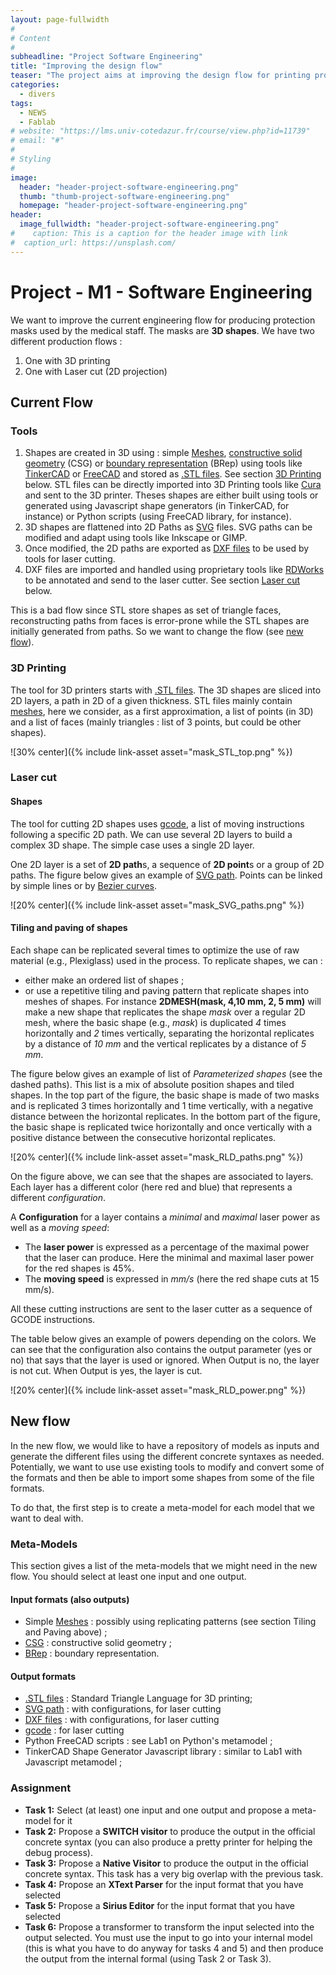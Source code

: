 ```yaml
---
layout: page-fullwidth
#
# Content
#
subheadline: "Project Software Engineering"
title: "Improving the design flow"
teaser: "The project aims at improving the design flow for printing protective equiment for COVID-19." 
categories:
  - divers
tags:
  - NEWS
  - Fablab
# website: "https://lms.univ-cotedazur.fr/course/view.php?id=11739"
# email: "#"
#
# Styling
#
image:
  header: "header-project-software-engineering.png"
  thumb: "thumb-project-software-engineering.png"
  homepage: "header-project-software-engineering.png"
header:
  image_fullwidth: "header-project-software-engineering.png"
#    caption: This is a caption for the header image with link
#  caption_url: https://unsplash.com/
---
```

# Project - M1 - Software Engineering

We want to improve the current engineering flow for producing protection masks used by the medical staff. The masks are **3D shapes**. We have two different production flows :

1. One with 3D printing
2. One with Laser cut (2D projection)

## Current Flow

### Tools

1. Shapes are created in 3D using : simple [Meshes](http://en.wikipedia.org/wiki/Polygon_mesh), [constructive solid geometry](https://en.wikipedia.org/wiki/Constructive_solid_geometry) (CSG) or [boundary representation](https://en.wikipedia.org/wiki/Boundary_representation) (BRep) using tools like [TinkerCAD](https://www.tinkercad.com/) or [FreeCAD](https://www.freecadweb.org/) and stored as [.STL files](https://en.wikipedia.org/wiki/STL_(file_format)). See section [3D Printing](#3D-Printing) below. STL files can be directly imported into 3D Printing tools like [Cura](https://ultimaker.com/software/ultimaker-cura) and sent to the 3D printer. Theses shapes are either built using tools or generated using Javascript shape generators (in TinkerCAD, for instance) or Python scripts (using FreeCAD library, for instance).
2. 3D shapes are flattened into 2D Paths as [SVG](https://www.w3.org/TR/SVG/) files. SVG paths can be modified and adapt using tools like Inkscape or GIMP.
3. Once modified, the 2D paths are exported as [DXF files](https://en.wikipedia.org/wiki/AutoCAD_DXF) to be used by tools for laser cutting.
4. DXF files are imported and handled using proprietary tools like [RDWorks](https://rdworks.software.informer.com/8.0/) to be annotated and send to the laser cutter. See section [Laser cut](#Laser-cut) below. 

This is a bad flow since STL store shapes as set of triangle faces, reconstructing paths from faces is error-prone while the STL shapes are initially generated from paths. So we want to change the flow (see [new flow](#New-flow)).

### 3D Printing 

The tool for 3D printers starts with [.STL files](https://en.wikipedia.org/wiki/STL_(file_format)). The 3D shapes are sliced into 2D layers, a path in 2D of a given thickness. STL files mainly contain [meshes](http://en.wikipedia.org/wiki/Polygon_mesh), here we consider, as a first approximation, a list of points (in 3D) and a list of faces (mainly triangles : list of 3 points, but could be other shapes).  

![30% center]({% include link-asset asset="mask_STL_top.png" %})

### Laser cut

#### Shapes

The tool for cutting 2D shapes uses [gcode](https://en.wikipedia.org/wiki/G-code), a list of moving instructions following a specific 2D path. We can use several 2D layers to build a complex 3D shape. The simple case uses a single 2D layer. 

One 2D layer is a set of **2D path**s, a sequence of **2D point**s or a group of 2D paths. The figure below gives an example of [SVG path](https://www.w3.org/TR/SVG/paths.html). Points can be linked by simple lines or by [Bezier curves](https://en.wikipedia.org/wiki/B%C3%A9zier_curve).

![20% center]({% include link-asset asset="mask_SVG_paths.png" %})

#### Tiling and paving of shapes

Each shape can be replicated several times to optimize the use of raw material (e.g., Plexiglass) used  in the process. To replicate shapes, we can :

- either make an ordered list of shapes ;
- or use a repetitive tiling and paving pattern that replicate shapes into meshes of shapes. For instance **2DMESH(mask, 4,10 mm, 2, 5 mm)** will make a new shape that replicates the shape *mask* over a regular 2D mesh, where the basic shape (e.g., *mask*) is duplicated *4* times horizontally and *2* times vertically, separating the horizontal replicates by a distance of *10 mm* and the vertical replicates by a distance of *5 mm*. 

The figure below gives an example of list of *Parameterized shapes* (see the dashed paths). This list is a mix of absolute position shapes and tiled shapes. In the top part of the figure, the basic shape is made of two masks and is replicated 3 times horizontally and 1 time vertically, with a negative distance between the horizontal replicates. In the bottom part of the figure, the basic shape is replicated twice horizontally and once vertically with a positive distance between the consecutive horizontal replicates.

![20% center]({% include link-asset asset="mask_RLD_paths.png" %})

On the figure above, we can see that the shapes are associated to layers. Each layer has a different color (here red and blue) that represents a different *configuration*.  

A **Configuration** for a layer contains a *minimal* and *maximal* laser power as well as a *moving speed*: 

- The **laser power** is expressed as a percentage of the maximal power that the laser can produce. Here the minimal and maximal laser power for the red shapes is 45%. 
- The **moving speed** is expressed in *mm/s* (here the red shape cuts at 15 mm/s).

All these cutting instructions are sent to the laser cutter as a sequence of GCODE instructions.

The table below gives an example of powers depending on the colors. We can see that the configuration also contains the output parameter (yes or no) that says that the layer is used or ignored. When Output is no, the layer is not cut. When Output is yes, the layer is cut. 

![20% center]({% include link-asset asset="mask_RLD_power.png" %})

## New flow

In the new flow, we would like to have a repository of models as inputs and generate the different files using the different concrete syntaxes as needed. Potentially, we want to use use existing tools to modify and convert some of the formats and then be able to import some shapes from some of the file formats.

To do that, the first step is to create a meta-model for each model that we want to deal with.

### Meta-Models

This section gives a list of the meta-models that we might need in the new flow. You should select at least one input and one output. 

#### Input formats (also outputs)

- Simple [Meshes](http://en.wikipedia.org/wiki/Polygon_mesh) : possibly using replicating patterns (see section Tiling and Paving above) ; 
- [CSG](https://en.wikipedia.org/wiki/Constructive_solid_geometry) : constructive solid geometry ;
- [BRep](https://en.wikipedia.org/wiki/Boundary_representation) : boundary representation.

#### Output formats

- [.STL files](https://en.wikipedia.org/wiki/STL_(file_format)) : Standard Triangle Language for 3D printing;
- [SVG path](https://www.w3.org/TR/SVG/paths.html) : with configurations, for laser cutting
- [DXF files](https://en.wikipedia.org/wiki/AutoCAD_DXF) : with configurations, for laser cutting
- [gcode](https://en.wikipedia.org/wiki/G-code) : for laser cutting
- Python FreeCAD scripts : see Lab1 on Python's metamodel ;
- TinkerCAD Shape Generator Javascript library : similar to Lab1 with Javascript metamodel ;

### Assignment

- **Task 1:** Select (at least) one input and one output and propose a meta-model for it
- **Task 2:** Propose a **SWITCH visitor** to produce the output in the official concrete syntax (you can also produce a pretty printer for helping the debug process).
- **Task 3:** Propose a **Native Visitor** to produce the output in the official concrete syntax. This task has a very big overlap with the previous task.
- **Task 4:** Propose an **XText Parser** for the input format that you have selected
- **Task 5:** Propose a **Sirius Editor** for the input format that you have selected
- **Task 6:** Propose a transformer to transform the input selected into the output selected. You must use the input to go into your internal model (this is what you have to do anyway for tasks 4 and 5) and then produce the output from the internal formal (using Task 2 or Task 3). 
